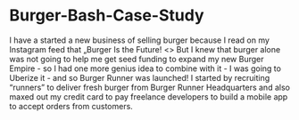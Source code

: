 # Burger-Bash-Case-Study
I have a started a new business of selling burger because I read on my Instagram feed that „Burger Is the Future!
<>
But I knew that burger alone was not going to help me get seed funding to expand my new Burger Empire - so I had one more genius idea to combine with it - I was going to Uberize it - and so Burger Runner was launched!
I started by recruiting “runners” to deliver fresh burger from Burger Runner Headquarters and also maxed out my credit card to pay freelance developers to build a mobile app to accept orders from customers.

